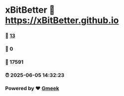 # xBitBetter :link: https://xBitBetter.github.io 
### :page_facing_up: [13](https://xBitBetter.github.io/tag.html) 
### :speech_balloon: 0 
### :hibiscus: 17591 
### :alarm_clock: 2025-06-05 14:32:23 
### Powered by :heart: [Gmeek](https://github.com/Meekdai/Gmeek)
